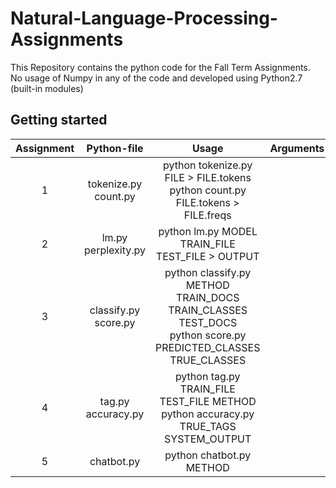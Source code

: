 # Natural-Language-Processing-Assignments

This Repository contains the python code for the Fall Term Assignments.  
No usage of Numpy in any of the code and developed using Python2.7 (built-in modules)

## Getting started


| Assignment  | Python-file  | Usage  | Arguments  |   |
|:-:|:-:|:-:|:-:|:-:|
| 1  | tokenize.py<br> count.py  | python tokenize.py FILE > FILE.tokens<br> python count.py FILE.tokens > FILE.freqs  |   |   |
| 2 |  lm.py<br>perplexity.py |  python lm.py MODEL TRAIN_FILE TEST_FILE > OUTPUT |   |   |
| 3 | classify.py<br>score.py  | python classify.py METHOD TRAIN_DOCS TRAIN_CLASSES TEST_DOCS <br> python score.py PREDICTED_CLASSES TRUE_CLASSES  |   |   |
| 4 | tag.py<br>accuracy.py  | python tag.py TRAIN_FILE TEST_FILE METHOD<br>python accuracy.py TRUE_TAGS SYSTEM_OUTPUT  |   |   |
| 5 | chatbot.py |  python chatbot.py METHOD |   |   |# Natural-Language-Processing-Assignments
